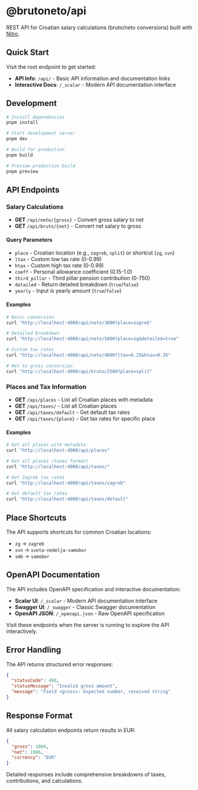 # @brutoneto/api

REST API for Croatian salary calculations (bruto/neto conversions) built with [Nitro](https://nitro.unjs.io/).

## Quick Start

Visit the root endpoint to get started:
- **API Info**: `/api/` - Basic API information and documentation links
- **Interactive Docs**: `/_scalar` - Modern API documentation interface

## Development

```bash
# Install dependencies
pnpm install

# Start development server
pnpm dev

# Build for production
pnpm build

# Preview production build
pnpm preview
```

## API Endpoints

### Salary Calculations

- **GET** `/api/neto/{gross}` - Convert gross salary to net
- **GET** `/api/bruto/{net}` - Convert net salary to gross

#### Query Parameters

- `place` - Croatian location (e.g., `zagreb`, `split`) or shortcut (`zg`, `svn`)
- `ltax` - Custom low tax rate (0-0.99)
- `htax` - Custom high tax rate (0-0.99)
- `coeff` - Personal allowance coefficient (0.15-1.0)
- `third_pillar` - Third pillar pension contribution (0-750)
- `detailed` - Return detailed breakdown (`true`/`false`)
- `yearly` - Input is yearly amount (`true`/`false`)

#### Examples

```bash
# Basic conversion
curl "http://localhost:4000/api/neto/3000?place=zagreb"

# Detailed breakdown
curl "http://localhost:4000/api/neto/5000?place=zg&detailed=true"

# Custom tax rates
curl "http://localhost:4000/api/neto/4000?ltax=0.25&htax=0.35"

# Net to gross conversion
curl "http://localhost:4000/api/bruto/2500?place=split"
```

### Places and Tax Information

- **GET** `/api/places` - List all Croatian places with metadata
- **GET** `/api/taxes/` - List all Croatian places
- **GET** `/api/taxes/default` - Get default tax rates
- **GET** `/api/taxes/{place}` - Get tax rates for specific place

#### Examples

```bash
# Get all places with metadata
curl "http://localhost:4000/api/places"

# Get all places (taxes format)
curl "http://localhost:4000/api/taxes/"

# Get Zagreb tax rates
curl "http://localhost:4000/api/taxes/zagreb"

# Get default tax rates
curl "http://localhost:4000/api/taxes/default"
```

## Place Shortcuts

The API supports shortcuts for common Croatian locations:

- `zg` → `zagreb`
- `svn` → `sveta-nedelja-samobor`
- `smb` → `samobor`

## OpenAPI Documentation

The API includes OpenAPI specification and interactive documentation:

- **Scalar UI**: `/_scalar` - Modern API documentation interface
- **Swagger UI**: `/_swagger` - Classic Swagger documentation
- **OpenAPI JSON**: `/_openapi.json` - Raw OpenAPI specification

Visit these endpoints when the server is running to explore the API interactively.

## Error Handling

The API returns structured error responses:

```json
{
  "statusCode": 400,
  "statusMessage": "Invalid gross amount",
  "message": "Field <gross>: Expected number, received string"
}
```

## Response Format

All salary calculation endpoints return results in EUR:

```json
{
  "gross": 3000,
  "net": 1986,
  "currency": "EUR"
}
```

Detailed responses include comprehensive breakdowns of taxes, contributions, and calculations.
